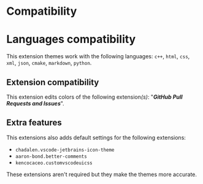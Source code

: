 # Compatibility

# Languages compatibility

This extension themes work with the following languages: `c++`, `html`, `css`, `xml`, `json`, `cmake`, `markdown`, `python`.

## Extension compatibility 

This extension edits colors of the following extension<i>(s)</i>: "***GitHub Pull Requests and Issues***".

## Extra features

This extensions also adds default settings for the following extensions:
* `chadalen.vscode-jetbrains-icon-theme`
* `aaron-bond.better-comments`
* `kencocaceo.customvscodeuicss`

These extensions aren't required but they make the themes more accurate.